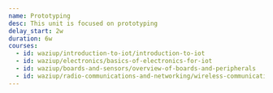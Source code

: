 ```yaml
---
name: Prototyping
desc: This unit is focused on prototyping 
delay_start: 2w
duration: 6w
courses:
  - id: waziup/introduction-to-iot/introduction-to-iot
  - id: waziup/electronics/basics-of-electronics-for-iot
  - id: waziup/boards-and-sensors/overview-of-boards-and-peripherals
  - id: waziup/radio-communications-and-networking/wireless-communication-essentials
---
```

